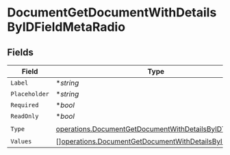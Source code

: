 # DocumentGetDocumentWithDetailsByIDFieldMetaRadio


## Fields

| Field                                                                                                                            | Type                                                                                                                             | Required                                                                                                                         | Description                                                                                                                      |
| -------------------------------------------------------------------------------------------------------------------------------- | -------------------------------------------------------------------------------------------------------------------------------- | -------------------------------------------------------------------------------------------------------------------------------- | -------------------------------------------------------------------------------------------------------------------------------- |
| `Label`                                                                                                                          | **string*                                                                                                                        | :heavy_minus_sign:                                                                                                               | N/A                                                                                                                              |
| `Placeholder`                                                                                                                    | **string*                                                                                                                        | :heavy_minus_sign:                                                                                                               | N/A                                                                                                                              |
| `Required`                                                                                                                       | **bool*                                                                                                                          | :heavy_minus_sign:                                                                                                               | N/A                                                                                                                              |
| `ReadOnly`                                                                                                                       | **bool*                                                                                                                          | :heavy_minus_sign:                                                                                                               | N/A                                                                                                                              |
| `Type`                                                                                                                           | [operations.DocumentGetDocumentWithDetailsByIDTypeRadio](../../models/operations/documentgetdocumentwithdetailsbyidtyperadio.md) | :heavy_check_mark:                                                                                                               | N/A                                                                                                                              |
| `Values`                                                                                                                         | [][operations.DocumentGetDocumentWithDetailsByIDValue1](../../models/operations/documentgetdocumentwithdetailsbyidvalue1.md)     | :heavy_minus_sign:                                                                                                               | N/A                                                                                                                              |